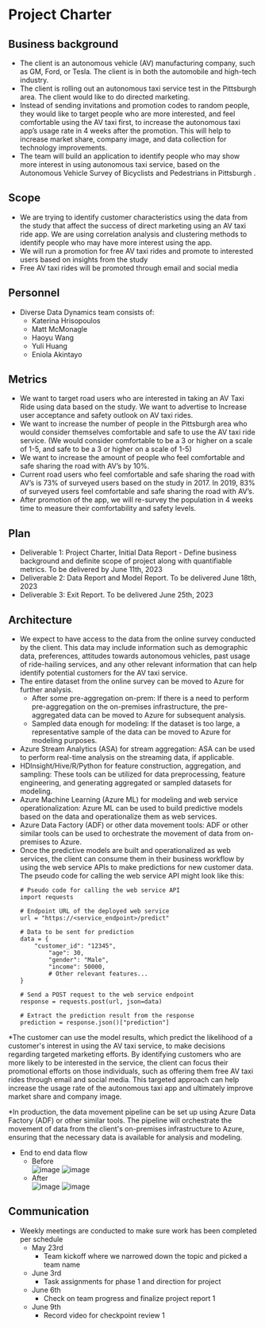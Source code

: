 # Project Charter

## Business background

* The client is an autonomous vehicle (AV) manufacturing company, such as GM, Ford, or Tesla. The client is in both the automobile and high-tech industry.
* The client is rolling out an autonomous taxi service test in the Pittsburgh area. The client would like to do directed marketing. 
* Instead of sending invitations and promotion codes to random people, they would like to target people who are more interested, and feel comfortable using the AV taxi first, to increase the autonomous taxi app’s usage rate in 4 weeks after the promotion. This will help to increase market share, company image, and data collection for technology improvements. 
* The team will build an application to identify people who may show more interest in using autonomous taxi service, based on the Autonomous Vehicle Survey of Bicyclists and Pedestrians in Pittsburgh .

## Scope
* We are trying to identify customer characteristics using the data from the study that affect the success of direct marketing using an AV taxi ride app. We are using correlation analysis and clustering methods to identify people who may have more interest using the app. 
* We will run a promotion for free AV taxi rides and promote to interested users based on insights from the study
* Free AV taxi rides will be promoted through email and social media

	
## Personnel
* Diverse Data Dynamics team consists of:
	* Katerina Hrisopoulos
	* Matt McMonagle
	* Haoyu Wang
	* Yuli Huang
	* Eniola Akintayo

	
## Metrics
* We want to target road users who are interested in taking an AV Taxi Ride using data based on the study. We want to advertise to Increase user acceptance and safety outlook on AV taxi rides.
* We want to increase the number of people in the Pittsburgh area who would consider themselves comfortable and safe to use the AV taxi ride service. (We would consider comfortable to be a 3 or higher on a scale of 1-5, and safe to be a 3 or higher on a scale of 1-5)
* We want to increase the amount of people who feel comfortable and safe sharing the road with AV’s by 10%.
* Current road users who feel comfortable and safe sharing the road with AV’s is 73% of surveyed users based on the study in 2017. In 2019, 83% of surveyed users feel comfortable and safe sharing the road with AV’s.
* After promotion of the app, we will re-survey the population in 4 weeks time to measure their comfortability and safety levels.


## Plan
* Deliverable 1: Project Charter, Initial Data Report - Define business background and definite scope of project along with quantifiable metrics. To be delivered by June 11th, 2023
* Deliverable 2: Data Report and Model Report. To be delivered June 18th, 2023
* Deliverable 3: Exit Report. To be delivered June 25th, 2023


## Architecture
* We expect to have access to the data from the online survey conducted by the client. This data may include information such as demographic data, preferences, attitudes towards autonomous vehicles, past usage of ride-hailing services, and any other relevant information that can help identify potential customers for the AV taxi service.
* The entire dataset from the online survey can be moved to Azure for further analysis.
	* After some pre-aggregation on-prem: If there is a need to perform pre-aggregation on the on-premises infrastructure, the pre-aggregated data can be moved to Azure for subsequent analysis.
	* Sampled data enough for modeling: If the dataset is too large, a representative sample of the data can be moved to Azure for modeling purposes.
* Azure Stream Analytics (ASA) for stream aggregation: ASA can be used to perform real-time analysis on the streaming data, if applicable.
* HDInsight/Hive/R/Python for feature construction, aggregation, and sampling: These tools can be utilized for data preprocessing, feature engineering, and generating aggregated or sampled datasets for modeling.
* Azure Machine Learning (Azure ML) for modeling and web service operationalization: Azure ML can be used to build predictive models based on the data and operationalize them as web services.
* Azure Data Factory (ADF) or other data movement tools: ADF or other similar tools can be used to orchestrate the movement of data from on-premises to Azure.
* Once the predictive models are built and operationalized as web services, the client can consume them in their business workflow by using the web service APIs to make predictions for new customer data. The pseudo code for calling the web service API might look like this:
	```
	# Pseudo code for calling the web service API
	import requests

	# Endpoint URL of the deployed web service
	url = "https://<service_endpoint>/predict"

	# Data to be sent for prediction
	data = {
   	    "customer_id": "12345",
    	    "age": 30,
    	    "gender": "Male",
    	    "income": 50000,
    	    # Other relevant features...
	}

	# Send a POST request to the web service endpoint
	response = requests.post(url, json=data)

	# Extract the prediction result from the response
	prediction = response.json()["prediction"]
	```

*The customer can use the model results, which predict the likelihood of a customer's interest in using the AV taxi service, to make decisions regarding targeted marketing efforts. By identifying customers who are more likely to be interested in the service, the client can focus their promotional efforts on those individuals, such as offering them free AV taxi rides through email and social media. This targeted approach can help increase the usage rate of the autonomous taxi app and ultimately improve market share and company image.

*In production, the data movement pipeline can be set up using Azure Data Factory (ADF) or other similar tools. The pipeline will orchestrate the movement of data from the client's on-premises infrastructure to Azure, ensuring that the necessary data is available for analysis and modeling.


* End to end data flow
	* Before <br>
		![image](https://github.com/CMU-SoftwareDesignforDS-Team/AutoVehicles/assets/83882370/fe1b5031-3296-4498-92c8-c4c72e72465c)
		![image](https://github.com/CMU-SoftwareDesignforDS-Team/AutoVehicles/assets/83882370/d37bb31f-6ac1-44e1-9787-bcbe2750147c)
	* After <br>
		![image](https://github.com/CMU-SoftwareDesignforDS-Team/AutoVehicles/assets/83882370/ca78f95d-7fea-44d7-86f6-eab1e9be1af6)
		![image](https://github.com/CMU-SoftwareDesignforDS-Team/AutoVehicles/assets/83882370/607e7952-0e1e-4ca4-9f8f-8cc7a1dfe1e3)


## Communication
* Weekly meetings are conducted to make sure work has been completed per schedule
	* May 23rd
		* Team kickoff where we narrowed down the topic and picked a team name
	* June 3rd
		* Task assignments for phase 1 and direction for project
	* June 6th
		* Check on team progress and finalize project report 1
	* June 9th
		* Record video for checkpoint review 1


